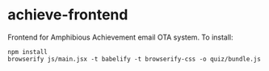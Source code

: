# achieve-frontend
Frontend for Amphibious Achievement email OTA system. To install:

    npm install
    browserify js/main.jsx -t babelify -t browserify-css -o quiz/bundle.js

